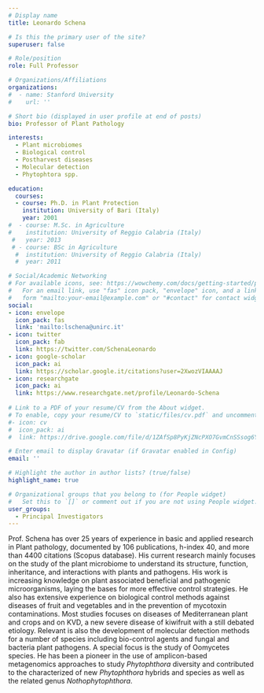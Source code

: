```yaml
---
# Display name
title: Leonardo Schena

# Is this the primary user of the site?
superuser: false

# Role/position
role: Full Professor

# Organizations/Affiliations
organizations:
#  - name: Stanford University
#    url: ''

# Short bio (displayed in user profile at end of posts)
bio: Professor of Plant Pathology

interests:
  - Plant microbiomes
  - Biological control
  - Postharvest diseases
  - Molecular detection
  - Phytophtora spp.

education:
  courses:
  - course: Ph.D. in Plant Protection 
    institution: University of Bari (Italy)
    year: 2001
#  - course: M.Sc. in Agriculture
#    institution: University of Reggio Calabria (Italy)
 #   year: 2013
 # - course: BSc in Agriculture
  #  institution: University of Reggio Calabria (Italy)
  #  year: 2011

# Social/Academic Networking
# For available icons, see: https://wowchemy.com/docs/getting-started/page-builder/#icons
#   For an email link, use "fas" icon pack, "envelope" icon, and a link in the
#   form "mailto:your-email@example.com" or "#contact" for contact widget.
social:
- icon: envelope
  icon_pack: fas
  link: 'mailto:lschena@unirc.it' 
- icon: twitter
  icon_pack: fab
  link: https://twitter.com/SchenaLeonardo
- icon: google-scholar
  icon_pack: ai
  link: https://scholar.google.it/citations?user=2XwozVIAAAAJ
- icon: researchgate
  icon_pack: ai
  link: https://www.researchgate.net/profile/Leonardo-Schena
  
# Link to a PDF of your resume/CV from the About widget.
# To enable, copy your resume/CV to `static/files/cv.pdf` and uncomment the lines below.
#- icon: cv
#  icon_pack: ai
#  link: https://drive.google.com/file/d/1ZAfSp8PyKjZNcPXO7GvmCnSSsog6YxGF/view?usp=sharing

# Enter email to display Gravatar (if Gravatar enabled in Config)
email: ''

# Highlight the author in author lists? (true/false)
highlight_name: true

# Organizational groups that you belong to (for People widget)
#   Set this to `[]` or comment out if you are not using People widget.
user_groups:
  - Principal Investigators
---
```


Prof. Schena has over 25 years of experience in basic and applied research in Plant pathology, documented by 106 publications, h-index 40, and more than 4400 citations (Scopus database). His current research mainly focuses on the study of the plant microbiome to understand its structure, function, inheritance, and interactions with plants and pathogens. His work is increasing knowledge on plant associated beneficial and pathogenic microorganisms, laying the bases for more effective control strategies. He also has extensive experience on biological control methods against diseases of fruit and vegetables and in the prevention of mycotoxin contaminations. Most studies focuses on diseases of Mediterranean plant and crops and on KVD, a new severe disease of kiwifruit with a still debated etiology. Relevant is also the development of molecular detection methods for a number of species including bio-control agents and fungal and bacteria plant pathogens. A special focus is the study of Oomycetes species. He has been a pioneer in the use of amplicon-based metagenomics approaches to study *Phytophthora* diversity and contributed to the characterized of new *Phytophthora* hybrids and species as well as the related genus *Nothophytophthora*.
